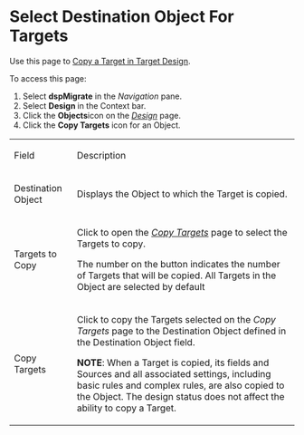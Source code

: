 # Select Destination Object For Targets

<div class="use">

Use this page to [Copy a Target in Target
Design](../Use_Cases/Copy_a_Target_in_Target_Design.htm).

</div>

To access this page:

1.  Select <span style="font-weight: bold;">dspMigrate</span> in the
    <span style="font-style: italic;">Navigation</span> pane.
2.  Select <span style="font-weight: bold;">Design </span>in the Context
    bar.
3.  Click the <span style="font-weight: bold;">Objects</span>icon on the
    *[Design](Design.htm)* page.
4.  Click the <span style="font-weight: bold;">Copy Targets</span> icon
    for an Object.

<table>
<tbody>
<tr class="odd">
<td><p>Field</p></td>
<td><p>Description</p></td>
</tr>
<tr class="even">
<td><p>Destination Object</p></td>
<td><p>Displays the Object to which the Target is copied.</p></td>
</tr>
<tr class="odd">
<td><p>Targets to Copy</p></td>
<td><p>Click to open the <em><a href="Copy_Targets.htm">Copy Targets</a></em> page to select the Targets to copy.</p>
<p>The number on the button indicates the number of Targets that will be copied. All Targets in the Object are selected by default</p></td>
</tr>
<tr class="even">
<td><p>Copy Targets</p></td>
<td><p>Click to copy the Targets selected on the <span style="font-style: italic;">Copy Targets</span> page to the Destination Object defined in the Destination Object field.</p>
<p><strong>NOTE</strong>: When a Target is copied, its fields and Sources and all associated settings, including basic rules and complex rules, are also copied to the Object. The design status does not affect the ability to copy a Target.</p></td>
</tr>
</tbody>
</table>
